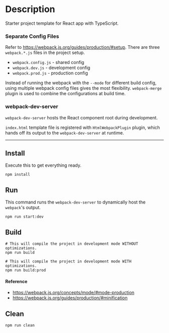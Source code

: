 # Description
Starter project template for React app with TypeScript.

### Separate Config Files

Refer to https://webpack.js.org/guides/production/#setup.
There are three `webpack.*.js` files in the project setup.
* `webpack.config.js` - shared config
* `webpack.dev.js` - development config
* `webpack.prod.js` - production config

Instead of running the webpack with the `--mode` for different build config, using multiple webpack config files gives the most flexibility. `webpack-merge` plugin is used to combine the configurations at build time.


### webpack-dev-server

`webpack-dev-server` hosts the React component root during development.  

`index.html` template file is registered with `HtmlWebpackPlugin` plugin, which hands off its output to the `webpack-dev-server` at runtime.

-----

## Install

Execute this to get everything ready.

```
npm install
```

## Run

This command runs the `webpack-dev-server` to dynamically host the `webpack`'s output.

```
npm run start:dev
```

## Build

```
# This will compile the project in development mode WITHOUT optimizations.
npm run build
```


```
# This will compile the project in development mode WITH optimizations.
npm run build:prod
```

#### Reference

* https://webpack.js.org/concepts/mode/#mode-production
* https://webpack.js.org/guides/production/#minification

## Clean

```
npm run clean
```
